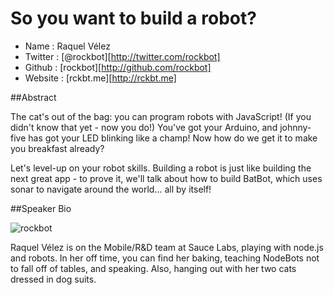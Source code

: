 # So you want to build a robot?

* Name      : Raquel Vélez
* Twitter   : [@rockbot][http://twitter.com/rockbot]
* Github    : [rockbot][http://github.com/rockbot]
* Website   : [rckbt.me][http://rckbt.me]

##Abstract

The cat's out of the bag: you can program robots with JavaScript! (If you didn't know that yet - now you do!) You've got your Arduino, and johnny-five has got your LED blinking like a champ! Now how do we get it to make you breakfast already? 

Let's level-up on your robot skills. Building a robot is just like building the next great app - to prove it, we'll talk about how to build BatBot, which uses sonar to navigate around the world... all by itself! 

##Speaker Bio

![rockbot](https://raw.github.com/cascadiajs/2013.cascadiajs.com/master/images/rockbot.png)

Raquel Vélez is on the Mobile/R&D team at Sauce Labs, playing with node.js and robots. In her off time, you can find her baking, teaching NodeBots not to fall off of tables, and speaking. Also, hanging out with her two cats dressed in dog suits.

[@rockbot]:http://twitter.com/rockbot
[rockbot]:http://github.com/rockbot
[rckbt.me]:http://rckbt.me

